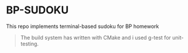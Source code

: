 # BP-SUDOKU
This repo implements terminal-based sudoku for BP homework 

>The build system has written with CMake and i used g-test for unit-testing.
